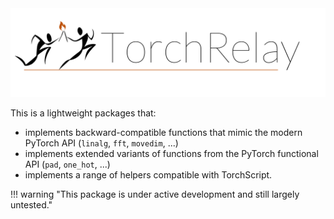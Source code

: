 <picture align="center">
  <img alt="TorchRelay logo" src="images/torchrelay_logo_full.png">
</picture>

This is a lightweight packages that:

- implements backward-compatible functions that mimic the modern PyTorch API
  (`linalg`, `fft`, `movedim`, ...)
- implements extended variants of functions from the PyTorch functional API
  (`pad`, `one_hot`, ...)
- implements a range of helpers compatible with TorchScript.


!!! warning "This package is under active development and still largely untested."